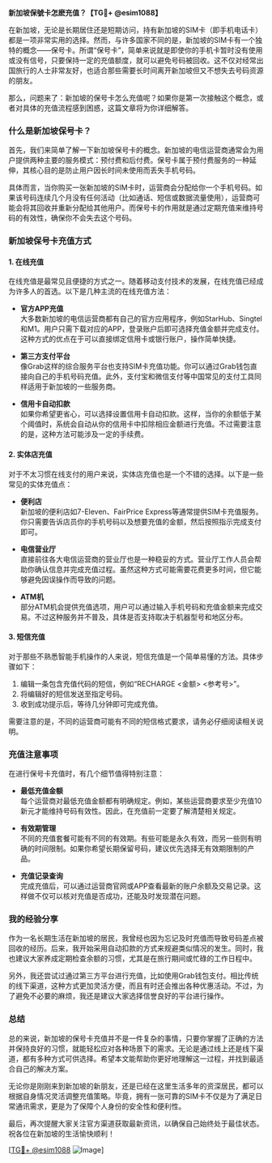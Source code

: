 **新加坡保號卡怎麽充值？【TG💪+ @esim1088】**

在新加坡，无论是长期居住还是短期访问，持有新加坡的SIM卡（即手机电话卡）都是一项非常实用的选择。然而，与许多国家不同的是，新加坡的SIM卡有一个独特的概念——保号卡。所谓“保号卡”，简单来说就是即使你的手机卡暂时没有使用或没有信号，只要保持一定的充值额度，就可以避免号码被回收。这不仅对经常出国旅行的人士非常友好，也适合那些需要长时间离开新加坡但又不想失去号码资源的朋友。

那么，问题来了：新加坡的保号卡怎么充值呢？如果你是第一次接触这个概念，或者对具体的充值流程感到困惑，这篇文章将为你详细解答。

### 什么是新加坡保号卡？

首先，我们来简单了解一下新加坡保号卡的概念。新加坡的电信运营商通常会为用户提供两种主要的服务模式：预付费和后付费。保号卡属于预付费服务的一种延伸，其核心目的是防止用户因长时间未使用而丢失手机号码。

具体而言，当你购买一张新加坡的SIM卡时，运营商会分配给你一个手机号码。如果该号码连续几个月没有任何活动（比如通话、短信或数据流量使用），运营商可能会将其回收并重新分配给其他用户。而保号卡的作用就是通过定期充值来维持号码的有效性，确保你不会失去这个号码。

### 新加坡保号卡充值方式

#### 1. 在线充值

在线充值是最常见且便捷的方式之一。随着移动支付技术的发展，在线充值已经成为许多人的首选。以下是几种主流的在线充值方法：

- **官方APP充值**  
  大多数新加坡的电信运营商都有自己的官方应用程序，例如StarHub、Singtel和M1。用户只需下载对应的APP，登录账户后即可选择充值金额并完成支付。这种方式的优点在于可以直接绑定信用卡或银行账户，操作简单快捷。

- **第三方支付平台**  
  像Grab这样的综合服务平台也支持SIM卡充值功能。你可以通过Grab钱包直接向自己的手机号码充值。此外，支付宝和微信支付等中国常见的支付工具同样适用于新加坡的一些服务商。

- **信用卡自动扣款**  
  如果你希望更省心，可以选择设置信用卡自动扣款。这样，当你的余额低于某个阈值时，系统会自动从你的信用卡中扣除相应金额进行充值。不过需要注意的是，这种方法可能涉及一定的手续费。

#### 2. 实体店充值

对于不太习惯在线支付的用户来说，实体店充值也是一个不错的选择。以下是一些常见的实体充值点：

- **便利店**  
  新加坡的便利店如7-Eleven、FairPrice Express等通常提供SIM卡充值服务。你只需要告诉店员你的手机号码以及想要充值的金额，然后按照指示完成支付即可。

- **电信营业厅**  
  直接前往各大电信运营商的营业厅也是一种稳妥的方式。营业厅工作人员会帮助你确认信息并完成充值过程。虽然这种方式可能需要花费更多时间，但它能够避免因误操作而导致的问题。

- **ATM机**  
  部分ATM机会提供充值选项，用户可以通过输入手机号码和充值金额来完成交易。不过这种服务并不普及，具体是否支持取决于机器型号和地区分布。

#### 3. 短信充值

对于那些不熟悉智能手机操作的人来说，短信充值是一个简单易懂的方法。具体步骤如下：

1. 编辑一条包含充值代码的短信，例如“RECHARGE <金额> <参考号>”。
2. 将编辑好的短信发送至指定号码。
3. 收到成功提示后，等待几分钟即可完成充值。

需要注意的是，不同的运营商可能有不同的短信格式要求，请务必仔细阅读相关说明。

### 充值注意事项

在进行保号卡充值时，有几个细节值得特别注意：

- **最低充值金额**  
  每个运营商对最低充值金额都有明确规定。例如，某些运营商要求至少充值10新元才能维持号码有效性。因此，在充值前一定要了解清楚相关规定。

- **有效期管理**  
  不同的充值套餐可能有不同的有效期。有些可能是永久有效，而另一些则有明确的时间限制。如果你希望长期保留号码，建议优先选择无有效期限制的产品。

- **充值记录查询**  
  完成充值后，可以通过运营商官网或APP查看最新的账户余额及交易记录。这样做不仅可以核对充值是否成功，还能及时发现潜在问题。

### 我的经验分享

作为一名长期生活在新加坡的居民，我曾经也因为忘记及时充值而导致号码差点被回收的经历。后来，我开始采用自动扣款的方式来规避类似情况的发生。同时，我也建议大家养成定期检查余额的习惯，尤其是在旅行期间或忙碌的工作日程中。

另外，我还尝试过通过第三方平台进行充值，比如使用Grab钱包支付。相比传统的线下渠道，这种方式更加灵活方便，而且有时还会推出各种优惠活动。不过，为了避免不必要的麻烦，我还是建议大家选择信誉良好的平台进行操作。

### 总结

总的来说，新加坡的保号卡充值并不是一件复杂的事情，只要你掌握了正确的方法并保持良好的习惯，就能轻松应对各种场景下的需求。无论是通过线上还是线下渠道，都有多种方式可供选择。希望本文能帮助你更好地理解这一过程，并找到最适合自己的解决方案。

无论你是刚刚来到新加坡的新朋友，还是已经在这里生活多年的资深居民，都可以根据自身情况灵活调整充值策略。毕竟，拥有一张可靠的SIM卡不仅是为了满足日常通讯需求，更是为了保障个人身份的安全性和便利性。

最后，再次提醒大家关注官方渠道获取最新资讯，以确保自己始终处于最佳状态。祝各位在新加坡的生活愉快顺利！

[[TG💪+ @esim1088](https://t.me/s/esim1088) ![Image](https://i.postimg.cc/4NQfJmqS/Snipaste-2025-05-13-00-14-12.png)]